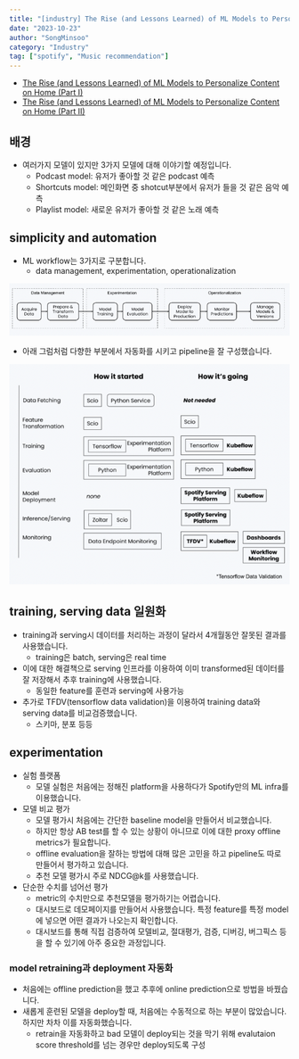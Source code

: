 ```yaml
---
title: "[industry] The Rise (and Lessons Learned) of ML Models to Personalize Content on Home, 2021"
date: "2023-10-23"
author: "SongMinsoo"
category: "Industry"
tag: ["spotify", "Music recommendation"]
---
```


- [The Rise (and Lessons Learned) of ML Models to Personalize Content on Home (Part I)](https://engineering.atspotify.com/2021/11/the-rise-and-lessons-learned-of-ml-models-to-personalize-content-on-home-part-i/)
- [The Rise (and Lessons Learned) of ML Models to Personalize Content on Home (Part II)](https://engineering.atspotify.com/2021/11/the-rise-and-lessons-learned-of-ml-models-to-personalize-content-on-home-part-ii/)

## 배경
- 여러가지 모델이 있지만 3가지 모델에 대해 이야기할 예정입니다.
  - Podcast model: 유저가 좋아할 것 같은 podcast 예측
  - Shortcuts model: 메인화면 중 shotcut부분에서 유저가 들을 것 같은 음악 예측
  - Playlist model: 새로운 유저가 좋아할 것 같은 노래 예측

## simplicity and automation
- ML workflow는 3가지로 구분합니다.
  - data management, experimentation, operationalization

![img](../../image/image_industry/spotify/spotify_3.png)

- 아래 그럼처럼 다향한 부분에서 자동화를 시키고 pipeline을 잘 구성했습니다.

![img](../../image/image_industry/spotify/spotify_4.png)

## training, serving data 일원화
- training과 serving시 데이터를 처리하는 과정이 달라서 4개월동안 잘못된 결과를 사용했습니다.
  - training은 batch, serving은 real time
- 이에 대한 해결책으로 serving 인프라를 이용하여 이미 transformed된 데이터를 잘 저장해서 추후 training에 사용했습니다.
  - 동일한 feature를 훈련과 serving에 사용가능
- 추가로 TFDV(tensorflow data validation)을 이용하여 training data와 serving data를 비교검증했습니다.
  - 스키마, 분포 등등

## experimentation
- 실험 플랫폼
  - 모델 실험은 처음에는 정해진 platform을 사용하다가 Spotify만의 ML infra를 이용했습니다.
- 모델 비교 평가
  - 모델 평가시 처음에는 간단한 baseline model을 만들어서 비교했습니다.
  - 하지만 항상 AB test를 할 수 있는 상황이 아니므로 이에 대한 proxy offline metrics가 필요합니다.
  - offline evaluation을 잘하는 방법에 대해 많은 고민을 하고 pipeline도 따로 만들어서 평가하고 있습니다.
  - 추천 모델 평가시 주로 NDCG@k를 사용했습니다.
- 단순한 수치를 넘어선 평가
  - metric의 수치만으로 추천모델을 평가하기는 어렵습니다.
  - 대시보드로 데모페이지를 만들어서 사용했습니다. 특정 feature를 특정 model에 넣으면 어떤 결과가 나오는지 확인합니다.
  - 대시보드를 통해 직접 검증하여 모델비교, 절대평가, 검증, 디버깅, 버그픽스 등을 할 수 있기에 아주 중요한 과정입니다.

### model retraining과 deployment 자동화
- 처음에는 offline prediction을 했고 추후에 online prediction으로 방법을 바꿨습니다.
- 새롭게 훈련된 모델을 deploy할 때, 처음에는 수동적으로 하는 부분이 많았습니다. 하지만 차차 이를 자동화했습니다.
  - retrain을 자동화하고 bad 모델이 deploy되는 것을 막기 위해 evalutaion score threshold를 넘는 경우만 deploy되도록 구성